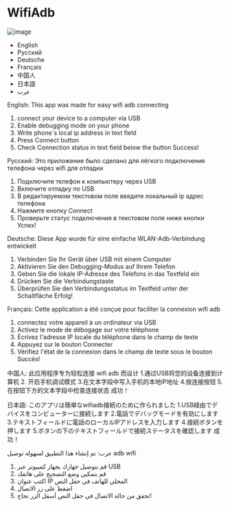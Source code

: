 # WifiAdb

![image](https://user-images.githubusercontent.com/33634903/123545493-f4461d00-d760-11eb-874b-c3d4d561221d.png)

* English 
* Русский 
* Deutsche 
* Français 
* 中国人 
* 日本語 
* عرب


English:
This app was made for easy wifi adb connecting
1. connect your device to a computer via USB 
2. Enable debugging mode on your phone
3. Write phone`s local ip address in text field
4. Press Connect button
5. Check Connection status in text field below the button
  Success!

Русский:
Это приложение было сделано для лёгкого подключения телефона через wifi для отладки
1. Подключите телефон к компьютеру через USB
2. Включите отладку по USB
3. В редактируемом текстовом поле введите локальный ip адрес телефона
4. Нажмите кнопку Connect
5. Проверьте статус подключения в текстовом поле ниже кнопки
  Успех!
  
Deutsche:
Diese App wurde für eine einfache WLAN-Adb-Verbindung entwickelt
1. Verbinden Sie Ihr Gerät über USB mit einem Computer
2. Aktivieren Sie den Debugging-Modus auf Ihrem Telefon
3. Geben Sie die lokale IP-Adresse des Telefons in das Textfeld ein
4. Drücken Sie die Verbindungstaste
5. Überprüfen Sie den Verbindungsstatus im Textfeld unter der Schaltfläche
   Erfolg!
   
Français:
Cette application a été conçue pour faciliter la connexion wifi adb
1. connectez votre appareil à un ordinateur via USB
2. Activez le mode de débogage sur votre téléphone
3. Écrivez l'adresse IP locale du téléphone dans le champ de texte
4. Appuyez sur le bouton Connecter
5. Vérifiez l'état de la connexion dans le champ de texte sous le bouton
   Succès!
   
中国人:
此应用程序专为轻松连接 wifi adb 而设计
1.通过USB将您的设备连接到计算机
2. 开启手机调试模式
3.在文本字段中写入手机的本地IP地址
4.按连接按钮
5. 在按钮下方的文本字段中检查连接状态
   成功！

日本語:
このアプリは簡単なwifiadb接続のために作られました
1.USB経由でデバイスをコンピューターに接続します
2.電話でデバッグモードを有効にします
3.テキストフィールドに電話のローカルIPアドレスを入力します
4.接続ボタンを押します
5.ボタンの下のテキストフィールドで接続ステータスを確認します
   成功！
     
عرب:
تم إنشاء هذا التطبيق لسهولة توصيل adb wifi
1. قم بتوصيل جهازك بجهاز كمبيوتر عبر USB
2. قم بتمكين وضع التصحيح على هاتفك
3. اكتب عنوان IP المحلي للهاتف في حقل النص
4. اضغط على زر الاتصال
5. تحقق من حالة الاتصال في حقل النص أسفل الزر
   نجاح!
